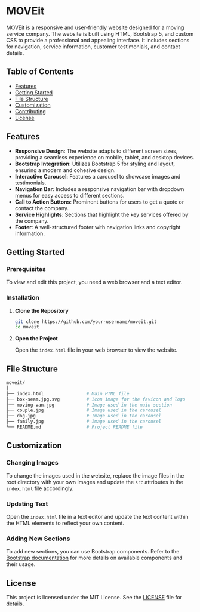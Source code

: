 # MOVEit

MOVEit is a responsive and user-friendly website designed for a moving service company. The website is built using HTML, Bootstrap 5, and custom CSS to provide a professional and appealing interface. It includes sections for navigation, service information, customer testimonials, and contact details.

## Table of Contents

- [Features](#features)
- [Getting Started](#getting-started)
- [File Structure](#file-structure)
- [Customization](#customization)
- [Contributing](#contributing)
- [License](#license)

## Features

- **Responsive Design**: The website adapts to different screen sizes, providing a seamless experience on mobile, tablet, and desktop devices.
- **Bootstrap Integration**: Utilizes Bootstrap 5 for styling and layout, ensuring a modern and cohesive design.
- **Interactive Carousel**: Features a carousel to showcase images and testimonials.
- **Navigation Bar**: Includes a responsive navigation bar with dropdown menus for easy access to different sections.
- **Call to Action Buttons**: Prominent buttons for users to get a quote or contact the company.
- **Service Highlights**: Sections that highlight the key services offered by the company.
- **Footer**: A well-structured footer with navigation links and copyright information.

## Getting Started

### Prerequisites

To view and edit this project, you need a web browser and a text editor.

### Installation

1. **Clone the Repository**

    ```sh
    git clone https://github.com/your-username/moveit.git
    cd moveit
    ```

2. **Open the Project**

    Open the `index.html` file in your web browser to view the website.

## File Structure

```sh
moveit/
│
├── index.html                # Main HTML file
├── box-seam.jpg.svg          # Icon image for the favicon and logo
├── moving-van.jpg            # Image used in the main section
├── couple.jpg                # Image used in the carousel
├── dog.jpg                   # Image used in the carousel
├── family.jpg                # Image used in the carousel
└── README.md                 # Project README file
```

## Customization

### Changing Images

To change the images used in the website, replace the image files in the root directory with your own images and update the `src` attributes in the `index.html` file accordingly.

### Updating Text

Open the `index.html` file in a text editor and update the text content within the HTML elements to reflect your own content. 

### Adding New Sections

To add new sections, you can use Bootstrap components. Refer to the [Bootstrap documentation](https://getbootstrap.com/docs/5.3/getting-started/introduction/) for more details on available components and their usage.


## License

This project is licensed under the MIT License. See the [LICENSE](LICENSE) file for details.

